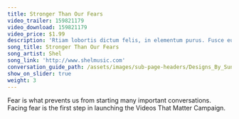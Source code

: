 ```yaml
---
title: Stronger Than Our Fears
video_trailer: 159821179
video_download: 159821179
video_price: $1.99
description: 'Rtiam lobortis dictum felis, in elementum purus. Fusce eu velit vehicula, accumsan odio id, pharetra ipsum. Mauris vulputate, arcu a convallis eleifend, ligula augue venenatis lectus, ac vestibulum nisl nulla vitae quam. '
song_title: Stronger Than Our Fears
song_artist: Shel
song_link: 'http://www.shelmusic.com'
conversation_guide_path: /assets/images/sub-page-headers/Designs_By_Sundown_View.jpg
show_on_slider: true
weight: 3
---
```



Fear is what prevents us from starting many important conversations.&nbsp; Facing fear is the first step in launching the Videos That Matter Campaign.